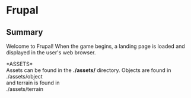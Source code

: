 # Frupal
<h2>Summary</h2>
<p>Welcome to Frupal! When the game begins, a landing page is loaded and displayed in the user's web browser.</p>
*ASSETS*
<br>
Assets can be found in the <b>./assets/</b> directory. Objects are found in
<br>
./assets/object
<br>
and terrain is found in
<br>
./assets/terrain
